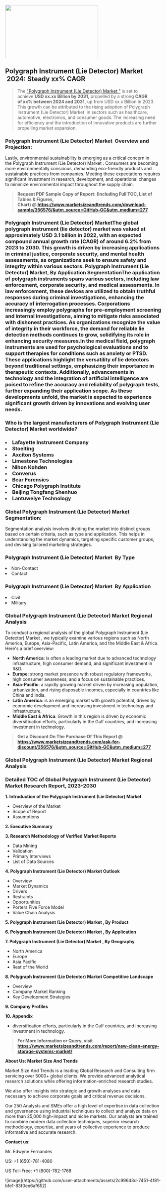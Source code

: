 <p><img class="alignnone size-medium wp-image-20088" src="https://ffe5etoiles.com/wp-content/uploads/2024/12/MST1-300x171.png" alt="" width="300" height="171" /></p><h2 id="ember46" class="ember-view reader-text-block__heading-2">Polygraph Instrument (Lie Detector) Market &nbsp;2024: Steady&nbsp;xx% CAGR</h2><blockquote id="ember47" class="ember-view reader-text-block__blockquote">The&nbsp;<a class="app-aware-link " href="https://www.marketsizeandtrends.com/download-sample/356576/&utm_source=GitHub-GC&utm_medium=277" target="_blank" data-test-app-aware-link="">"Polygraph Instrument (Lie Detector) Market "</a>&nbsp;is set to achieve&nbsp;<strong>USD&nbsp;xx.xx&nbsp;Billion by 2031,</strong>&nbsp;propelled by a strong&nbsp;<strong>CAGR of&nbsp;xx% between 2024 and 2031,</strong>&nbsp;up from USD xx.x Billion in 2023. This growth can be attributed to the rising adoption of&nbsp;Polygraph Instrument (Lie Detector) Market &nbsp;in sectors such as healthcare, automotive, electronics, and consumer goods. The increasing need for efficiency and the introduction of innovative products are further propelling market expansion.</blockquote><h3 id="ember48" class="ember-view reader-text-block__heading-3">Polygraph Instrument (Lie Detector) Market &nbsp;Overview and Projection:</h3><p id="ember49" class="ember-view reader-text-block__paragraph">Lastly, environmental sustainability is emerging as a critical concern in the&nbsp;Polygraph Instrument (Lie Detector) Market . Consumers are becoming more environmentally conscious, demanding eco-friendly products and sustainable practices from companies. Meeting these expectations requires significant investment in research, development, and operational changes to minimize environmental impact throughout the supply chain.</p><blockquote id="ember50" class="ember-view reader-text-block__blockquote"><strong>Request PDF Sample Copy of Report: (Including Full TOC, List of Tables &amp; Figures, Chart)&nbsp;@&nbsp;<strong><a href="https://www.marketsizeandtrends.com/download-sample/356576/&utm_source=GitHub-GC&utm_medium=277" target="_blank">https://www.marketsizeandtrends.com/download-sample/356576/&utm_source=GitHub-GC&utm_medium=277</a></strong></strong></blockquote><h3 class="">  Polygraph Instrument (Lie Detector) MarketThe global polygraph instrument (lie detector) market was valued at approximately USD 3.1 billion in 2022, with an expected compound annual growth rate (CAGR) of around 6.2% from 2023 to 2030. This growth is driven by increasing applications in criminal justice, corporate security, and mental health assessments, as organizations seek to ensure safety and integrity within various sectors. Polygraph Instrument (Lie Detector) Market, By Application SegmentationThe application of polygraph instruments spans various sectors, including law enforcement, corporate security, and medical assessments. In law enforcement, these devices are utilized to obtain truthful responses during criminal investigations, enhancing the accuracy of interrogation processes. Corporations increasingly employ polygraphs for pre-employment screening and internal investigations, aiming to mitigate risks associated with dishonest practices. As organizations recognize the value of integrity in their workforce, the demand for reliable lie detection methods continues to grow, solidifying its role in enhancing security measures.In the medical field, polygraph instruments are used for psychological evaluations and to support therapies for conditions such as anxiety or PTSD. These applications highlight the versatility of lie detectors beyond traditional settings, emphasizing their importance in therapeutic contexts. Additionally, advancements in technology and the integration of artificial intelligence are poised to refine the accuracy and reliability of polygraph tests, further expanding their application scope. As these developments unfold, the market is expected to experience significant growth driven by innovations and evolving user needs.</h3><h3 id="" class="">Who is the largest manufacturers of&nbsp;Polygraph Instrument (Lie Detector) Market  worldwide?</h3><h3 class=""></Li><Li>Lafayette Instrument Company</Li><Li> Stoelting</Li><Li> Axciton Systems</Li><Li> Limestone Technologies</Li><Li> Nihon Kohden</Li><Li> Converus</Li><Li> Bear Forensics</Li><Li> Chicago Polygraph Institute</Li><Li> Beijing Tongfang Shenhuo</Li><Li> Lantuweiye Technology</h3><h3 id="ember53" class="ember-view reader-text-block__heading-3">Global&nbsp;Polygraph Instrument (Lie Detector) Market  Segmentation:</h3><p id="ember54" class="ember-view reader-text-block__paragraph">Segmentation analysis involves dividing the market into distinct groups based on certain criteria, such as type and application. This helps in understanding the market dynamics, targeting specific customer groups, and devising tailored marketing strategies.</p><h3 id="" class="">Polygraph Instrument (Lie Detector) Market &nbsp;By Type</h3><p></Li><Li>Non-Contact</Li><Li> Contact</p><h3 id="" class="">Polygraph Instrument (Lie Detector) Market &nbsp;By Application</h3><p class=""></Li><Li>Civil</Li><Li> Military</p><h3 id="ember62" class="ember-view reader-text-block__heading-3">Global Polygraph Instrument (Lie Detector) Market  Regional Analysis</h3><p id="ember63" class="ember-view reader-text-block__paragraph">To conduct a regional analysis of the global Polygraph Instrument (Lie Detector) Market , we typically examine various regions such as North America, Europe, Asia-Pacific, Latin America, and the Middle East &amp; Africa. Here's a brief overview:</p><ul><li><strong>North America</strong>: is often a leading market due to advanced technology infrastructure, high consumer demand, and significant investment in R&amp;D.</li><li><strong>Europe</strong>: strong market presence with robust regulatory frameworks, high consumer awareness, and a focus on sustainable practices.</li><li><strong>Asia-Pacific</strong>: a rapidly growing market driven by increasing population, urbanization, and rising disposable incomes, especially in countries like China and India.</li><li><strong>Latin America</strong>: is an emerging market with growth potential, driven by economic development and increasing investment in technology and infrastructure.</li><li><strong>Middle East &amp; Africa</strong>: Growth in this region is driven by economic diversification efforts, particularly in the Gulf countries, and increasing investment in technology.</li></ul><blockquote id="ember61" class="ember-view reader-text-block__blockquote"><strong>Get a Discount On The Purchase Of This Report @ <strong><a href="https://html-cleaner.com/" target="">https://www.marketsizeandtrends.com/ask-for-discount/356576/&utm_source=GitHub-GC&utm_medium=277</a></strong></strong></blockquote><h3 id="ember62" class="ember-view reader-text-block__heading-3">Global Polygraph Instrument (Lie Detector) Market  Regional Analysis</h3><h3 id="" class="">Detailed TOC of Global Polygraph Instrument (Lie Detector) Market  Research Report, 2023-2030</h3><p id="" class=""><strong>1. Introduction of the Polygraph Instrument (Lie Detector) Market </strong></p><ul><li>Overview of the Market</li><li>Scope of Report</li><li>Assumptions</li></ul><p id="" class=""><strong>2. Executive Summary</strong></p><p id="" class=""><strong>3. Research Methodology of Verified Market Reports</strong></p><ul><li>Data Mining</li><li>Validation</li><li>Primary Interviews</li><li>List of Data Sources</li></ul><p id="" class=""><strong>4. Polygraph Instrument (Lie Detector) Market  Outlook</strong></p><ul><li>Overview</li><li>Market Dynamics</li><li>Drivers</li><li>Restraints</li><li>Opportunities</li><li>Porters Five Force Model</li><li>Value Chain Analysis</li></ul><p id="" class=""><strong>5. Polygraph Instrument (Lie Detector) Market , By Product</strong></p><p id="" class=""><strong>6. Polygraph Instrument (Lie Detector) Market , By Application</strong></p><p id="" class=""><strong>7. Polygraph Instrument (Lie Detector) Market , By Geography</strong></p><ul><li>North America</li><li>Europe</li><li>Asia Pacific</li><li>Rest of the World</li></ul><p id="" class=""><strong>8. Polygraph Instrument (Lie Detector) Market  Competitive Landscape</strong></p><ul><li>Overview</li><li>Company Market Ranking</li><li>Key Development Strategies</li></ul><p id="" class=""><strong>9. Company Profiles</strong></p><p id="" class=""><strong>10. Appendix</strong></p><ul><li>diversification efforts, particularly in the Gulf countries, and increasing investment in technology.</li></ul><blockquote id="ember65" class="ember-view reader-text-block__blockquote"><strong>For More Information or Query, visit <strong><strong><a href="https://html-cleaner.com/" target="">https://www.marketsizeandtrends.com/report/new-clean-energy-storage-systems-market/</a></strong></strong></strong></blockquote><p id="" class=""><strong>About Us: Market Size And Trends</strong></p><p id="" class="">Market Size And Trends is a leading Global Research and Consulting firm servicing over 5000+ global clients. We provide advanced analytical research solutions while offering information-enriched research studies.</p><p id="" class="">We also offer insights into strategic and growth analyses and data necessary to achieve corporate goals and critical revenue decisions.</p><p id="" class="">Our 250 Analysts and SMEs offer a high level of expertise in data collection and governance using industrial techniques to collect and analyze data on more than 25,000 high-impact and niche markets. Our analysts are trained to combine modern data collection techniques, superior research methodology, expertise, and years of collective experience to produce informative and accurate research.</p><p id="" class=""><strong>Contact us:</strong></p><p id="" class="">Mr. Edwyne Fernandes</p><p id="" class="">US: +1 (650)-781-4080</p><p id="" class="">US Toll-Free: +1 (800)-782-1768</p>
![image](https://github.com/user-attachments/assets/2c996d3d-7451-4f81-bfe1-83f0ee6af652)
